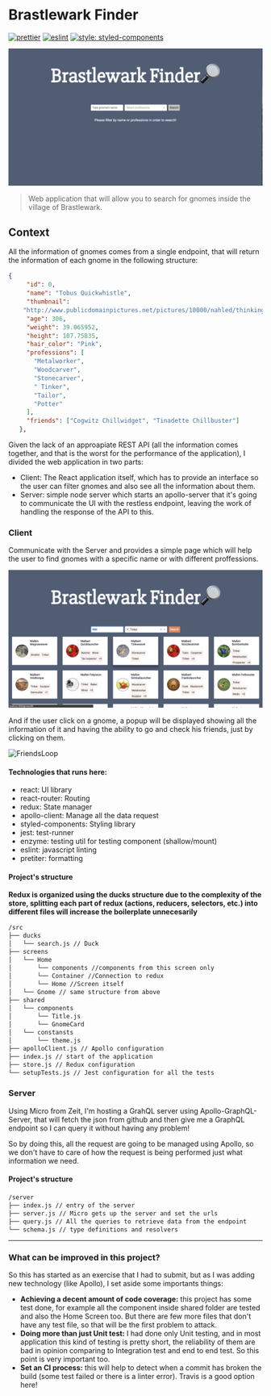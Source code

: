 # Brastlewark Finder

[![prettier](https://img.shields.io/badge/styled%20with-prettier-ff69b4.svg)](https://github.com/prettier/prettier)
[![eslint](https://img.shields.io/badge/eslint-enabled-green.svg)](https://eslint.org/)
[![style: styled-components](https://img.shields.io/badge/style-%F0%9F%92%85%20styled--components-orange.svg?colorB=daa357&colorA=db748e)](https://github.com/styled-components/styled-components)

![MainScreen](./screenshots/main.png)

> Web application that will allow you to search for gnomes inside the village of Brastlewark.

## Context

All the information of gnomes comes from a single endpoint, that will return the information of each gnome in the following structure:

```json
{
     "id": 0,
     "name": "Tobus Quickwhistle",
     "thumbnail":
    "http://www.publicdomainpictures.net/pictures/10000/nahled/thinking-monkey-11282237747K8xB.jpg",
     "age": 306,
     "weight": 39.065952,
     "height": 107.75835,
     "hair_color": "Pink",
     "professions": [
       "Metalworker",
       "Woodcarver",
       "Stonecarver",
       " Tinker",
       "Tailor",
       "Potter"
     ],
     "friends": ["Cogwitz Chillwidget", "Tinadette Chillbuster"]
   },
```

Given the lack of an approapiate REST API (all the information comes together, and that is the worst for the performance of the application), I divided the web application in two parts:

* Client: The React application itself, which has to provide an interface so the user can filter gnomes and also see all the information about them.
* Server: simple node server which starts an apollo-server that it's going to communicate the UI with the restless endpoint, leaving the work of handling the response of the API to this.

### Client

Communicate with the Server and provides a simple page which will help the user to find gnomes with a specific name or with different proffessions.

![GnomeList](./screenshots/list.png)

And if the user click on a gnome, a popup will be displayed showing all the information of it and having the ability to go and check his friends, just by clicking on them.

![FriendsLoop](./screenshots/friendsLoop.gif)

#### Technologies that runs here:

* react: UI library
* react-router: Routing
* redux: State manager
* apollo-client: Manage all the data request
* styled-components: Styling library
* jest: test-runner
* enzyme: testing util for testing component (shallow/mount)
* eslint: javascript linting
* pretiter: formatting

#### Project's structure

**Redux is organized using the ducks structure due to the complexity of the store, splitting each part of redux (actions, reducers, selectors, etc.) into different files will increase the boilerplate unnecesarily**

```
/src
├── ducks
│   └── search.js // Duck
├── screens
│   └── Home
│       └── components //components from this screen only
│       └── Container //Connection to redux
│       └── Home //Screen itself
│   └── Gnome // same structure from above
├── shared
│   └── components
│       └── Title.js
│       └── GnomeCard
│   └── constansts
│       └── theme.js
├── apolloClient.js // Apollo configuration
├── index.js // start of the application
├── store.js // Redux configuration
└── setupTests.js // Jest configuration for all the tests
```

### Server

Using Micro from Zeit, I'm hosting a GrahQL server using Apollo-GraphQL-Server, that will fetch the json from github and then give me a GraphQL endpoint so I can query it without having any problem!

So by doing this, all the request are going to be managed using Apollo, so we don't have to care of how the request is being performed just what information we need.

#### Project's structure

```
/server
├── index.js // entry of the server
├── server.js // Micro gets up the server and set the urls
├── query.js // All the queries to retrieve data from the endpoint
└── schema.js // type definitions and resolvers
```

---

### What can be improved in this project?

So this has started as an exercise that I had to submit, but as I was adding new technology (like Apollo), I set aside some importants things:

* **Achieving a decent amount of code coverage:** this project has some test done, for example all the component inside shared folder are tested and also the Home Screen too. But there are few more files that don't have any test file, so that will be the first problem to attack.
* **Doing more than just Unit test:** I had done only Unit testing, and in most application this kind of testing is pretty short, the reliability of them are bad in opinion comparing to Integration test and end to end test. So this point is very important too.
* **Set an CI process:** this will help to detect when a commit has broken the build (some test failed or there is a linter error). Travis is a good option here!
